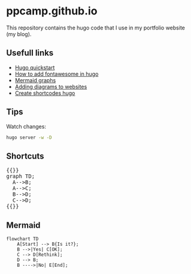 # ppcamp.github.io

This repository contains the hugo code that I use in my portfolio website (my
blog).


## Usefull links

- [Hugo quickstart](https://gohugo.io/getting-started/quick-start/)
- [How to add fontawesome in hugo](https://matze.rocks/posts/fontawesome_in_hugo/)
- [Mermaid graphs](https://mermaid-js.github.io/mermaid/#/flowchart)
- [Adding diagrams to websites](https://codewithhugo.com/mermaid-js-hugo-shortcode/)
- [Create shortcodes hugo](https://gohugo.io/templates/shortcode-templates/)

## Tips

Watch changes:

```bash
hugo server -w -D
```


## Shortcuts

<pre>
{{<mermaid>}}
graph TD;
  A-->B;
  A-->C;
  B-->D;
  C-->D;
{{</mermaid>}}
</pre>


## Mermaid

```mermaid
flowchart TD
    A[Start] --> B{Is it?};
    B -->|Yes| C[OK];
    C --> D[Rethink];
    D --> B;
    B ---->|No| E[End];
```